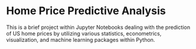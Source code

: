 # Home Price Predictive Analysis
This is a brief project within Jupyter Notebooks dealing with the prediction of US home prices by utilizing various statistics, econometrics, visualization, and machine learning packages within Python.

